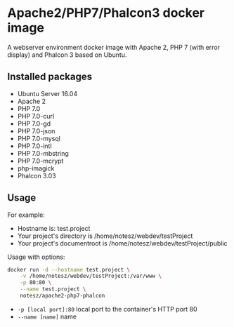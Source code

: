 Apache2/PHP7/Phalcon3 docker image
==================================

A webserver environment docker image with Apache 2, PHP 7 (with error display) and Phalcon 3 based on Ubuntu.


Installed packages
-------------------
* Ubuntu Server 16.04
* Apache 2
* PHP 7.0
* PHP 7.0-curl
* PHP 7.0-gd
* PHP 7.0-json
* PHP 7.0-mysql
* PHP 7.0-intl
* PHP 7.0-mbstring
* PHP 7.0-mcrypt
* php-imagick
* Phalcon 3.03

Usage
------

For example:

* Hostname is: test.project
* Your project's directory is /home/notesz/webdev/testProject
* Your project's documentroot is /home/notesz/webdev/testProject/public

Usage with options:

```bash
docker run -d --hostname test.project \
    -v /home/notesz/webdev/testProject:/var/www \
    -p 80:80 \
    --name test.project \
    notesz/apache2-php7-phalcon
```

* `-p [local port]:80` local port to the container's HTTP port 80
* `--name [name]` name
